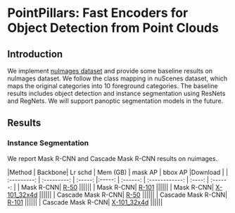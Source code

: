 # PointPillars: Fast Encoders for Object Detection from Point Clouds

## Introduction

We implement [nuImages dataset](https://www.nuscenes.org/nuimages) and provide some baseline results on nuImages dataset.
We follow the class mapping in nuScenes dataset, which maps the original categories into 10 foreground categories.
The baseline results includes object detection and instance segmentation using ResNets and RegNets.
We will support panoptic segmentation models in the future.


## Results

### Instance Segmentation

We report Mask R-CNN and Cascade Mask R-CNN results on nuimages.

|Method |  Backbone| Lr schd | Mem (GB) | mask AP  | bbox AP  |Download |
| :---------: | :---------: | :-----: |:-----: | :------: | :------------: | :----: | :------: |
| Mask R-CNN| [R-50](./mask_rcnn_r50_fpn_1x_nuim.py) ||||||
| Mask R-CNN| [R-101](./mask_rcnn_r101_fpn_1x_nuim.py) ||||||
| Mask R-CNN| [X-101_32x4d](./mask_rcnn_x101_32x4d_fpn_1x_nuim.py) ||||||
| Cascade Mask R-CNN| [R-50](./cascade_mask_rcnn_r50_fpn_1x_nuim.py) ||||||
| Cascade Mask R-CNN| [R-101](./cascade_mask_rcnn_r101_fpn_1x_nuim.py) ||||||
| Cascade Mask R-CNN| [X-101_32x4d](./cascade_mask_rcnn_x101_32x4d_fpn_1x_nuim.py) ||||||

